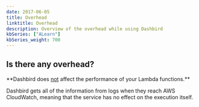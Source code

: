 ```yaml
---
date: 2017-06-05
title: Overhead
linktitle: Overhead
description: Overview of the overhead while using Dashbird
kbSeries: ["ALearn"]
kbSeries_weight: 700
---
```


<h2>
  <span class="h2 underlined bold">
    Is there any overhead?
  </span>
</h2>
**Dashbird does <u>not</u> affect the performance of your Lambda functions.**

Dashbird gets all of the information from logs when they reach AWS CloudWatch, meaning that the service has no effect on the execution itself.
